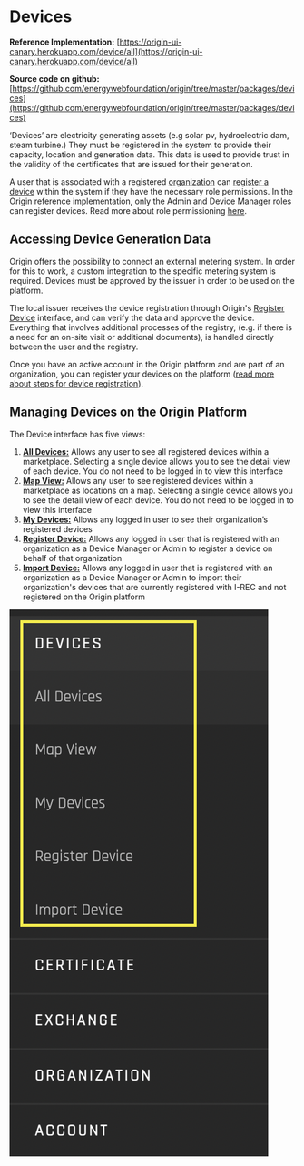 # Devices
**Reference Implementation:** [https://origin-ui-canary.herokuapp.com/device/all](https://origin-ui-canary.herokuapp.com/device/all)  

**Source code on github:** [https://github.com/energywebfoundation/origin/tree/master/packages/devices](https://github.com/energywebfoundation/origin/tree/master/packages/devices)


‘Devices’ are electricity generating assets (e.g solar pv, hydroelectric dam, steam turbine.) They must be registered in the system to provide their capacity, location and generation data. This data is used to provide trust in the validity of the certificates that are issued for their generation.  

A user that is associated with a registered [organization](../user-guide-reg-onboarding.md#organizations) can [register a device](../user-guide-reg-onboarding.md#registering-devices) within the system if they have the necessary role permissions. In the Origin reference implementation, only the Admin and Device Manager roles can register devices. Read more about role permissioning [here](../user-guide-reg-onboarding.md#user-roles-and-hierarchy). 

## Accessing Device Generation Data

Origin offers the possibility to connect an external metering system. In order for this to work, a custom integration to the specific metering system is required. Devices must be approved by the issuer in order to be used on the platform.

The local issuer receives the device registration through Origin's [Register Device](./register-device.md) interface, and can verify the data and approve the device. Everything that involves additional processes of the registry, (e.g. if there is a need for an on-site visit or additional documents), is handled directly between the user and the registry.

Once you have an active account in the Origin platform and are part of an organization, you can register your devices on the platform ([read more about steps for device registration](./register-device.md)).

## Managing Devices on the Origin Platform

The Device interface has five views: 

1. <b>[All Devices:](./all-devices.md)</b> Allows any user to see all registered devices within a marketplace. Selecting a single device allows you to see the detail view of each device. You do not need to be logged in to view this interface
2. <b>[Map View:](./map-view.md)</b> Allows any user to see registered devices within a marketplace as locations on a map. Selecting a single device allows you to see the detail view of each device. You do not need to be logged in to view this interface
3. <b>[My Devices:](./my-devices.md)</b> Allows any logged in user to see their organization’s registered devices
4. <b>[Register Device:](./register-device.md)</b> Allows any logged in user that is registered with an organization as a Device Manager or Admin to register a device on behalf of that organization
5. <b>[Import Device:](./import-device.md)</b> Allows any logged in user that is registered with an organization as a Device Manager or Admin to import their organization's devices that are currently registered with I-REC and not registered on the Origin platform  

![devices](../images/panels/devices.png)
